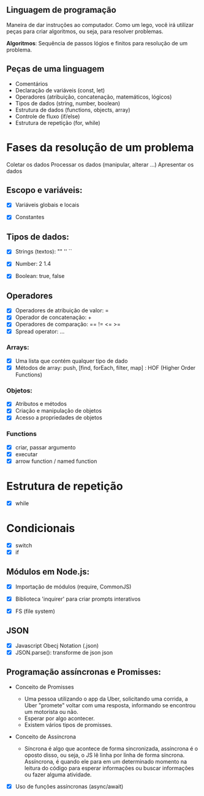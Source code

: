 ## Linguagem de programação

Maneira de dar instruções ao computador.
Como um lego, você irá utilizar peças para criar algoritmos, ou seja, para resolver problemas.

**Algoritmos**: Sequência de passos lógios e finitos para resolução de um problema.

## Peças de uma linguagem

- Comentários
- Declaração de variáveis (const, let)
- Operadores (atribuição, concatenação, matemáticos, lógicos)
- Tipos de dados (string, number, boolean)
- Estrutura de dados (functions, objects, array)
- Controle de fluxo (if/else)
- Estrutura de repetição (for, while)

# Fases da resolução de um problema

Coletar os dados
Processar os dados (manipular, alterar ...)
Apresentar os dados

## Escopo e variáveis:

- [x] Variáveis globais e locais
- [x] Constantes


## Tipos de dados:

- [x] Strings (textos): "" '' ``
- [x] Number: 2 1.4
- [x] Boolean: true, false


## Operadores

- [x] Operadores de atribuição de valor: = 
- [x] Operador de concatenação: +
- [x] Operadores de comparação: == != <= >= 
- [x] Spread operator: ...

### Arrays:

- [x] Uma lista que contém qualquer tipo de dado
- [x] Métodos de array: push, [find, forEach, filter, map] : HOF (Higher Order Functions)

### Objetos:

- [x] Atributos e métodos
- [x] Criação e manipulação de objetos
- [x] Acesso a propriedades de objetos

### Functions
- [x] criar, passar argumento
- [x] executar
- [x] arrow function / named function

# Estrutura de repetição

- [x] while

# Condicionais

- [x] switch
- [x] if

## Módulos em Node.js:

- [x] Importação de módulos (require, CommonJS)
- [x] Biblioteca 'inquirer' para criar prompts interativos
- [x] FS (file system)


## JSON

- [x] Javascript Obecj Notation (.json)
- [x] JSON.parse(): transforme de json json

## Programação assíncronas e Promisses:

- Conceito de Promisses
    - Uma pessoa utilizando o app da Uber, solicitando uma corrida, a Uber "promete" voltar com uma resposta, informando se encontrou um motorista ou não. 
    - Esperar por algo acontecer.
    - Existem vários tipos de promisses.

- Conceito de Assíncrona
    -  Síncrona é algo que acontece de forma sincronizada, assíncrona é o oposto disso, ou seja, o JS lê linha por linha de forma síncrona. Assíncrona, é quando ele para em um determinado momento na leitura do código para esperar informações ou buscar informações ou fazer alguma atividade.

- [x] Uso de funções assíncronas (async/await)